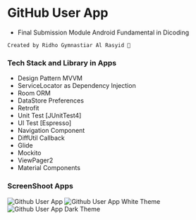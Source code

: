 # GitHub User App
- Final Submission Module Android Fundamental in Dicoding

`Created by Ridho Gymnastiar Al Rasyid 🚀`

### Tech Stack and Library in Apps

- Design Pattern MVVM
- ServiceLocator as Dependency Injection
- Room ORM
- DataStore Preferences
- Retrofit
- Unit Test [JUnitTest4]
- UI Test [Espresso]
- Navigation Component
- DiffUtil Callback
- Glide
- Mockito
- ViewPager2
- Material Components

### ScreenShoot Apps

![Github User App](https://user-images.githubusercontent.com/69922597/227900989-95c1c1ec-0401-4667-af73-961e14a6fa46.png)
![Github User App White Theme](https://user-images.githubusercontent.com/69922597/227901153-31c775e0-1945-428a-8516-216d136fa9fa.png)
![Github User App Dark Theme](https://user-images.githubusercontent.com/69922597/227901196-27262f4c-45eb-4d4c-9100-5904a4253179.png)
